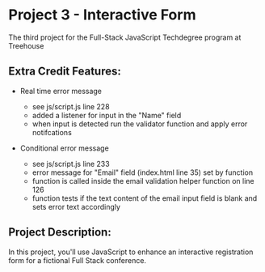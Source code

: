 # Project 3 - Interactive Form
 The third project for the Full-Stack JavaScript Techdegree program at Treehouse


## Extra Credit Features:
- Real time error message
    - see js/script.js line 228
    - added a listener for input in the "Name" field
    - when input is detected run the validator function and apply error notifcations

- Conditional error message
    - see js/script.js line 233
    - error message for "Email" field (index.html line 35) set by function
    - function is called inside the email validation helper function on line 126
    - function tests if the text content of the email input field is blank and sets error text accordingly


## Project Description:
In this project, you'll use JavaScript to enhance an interactive registration form for a fictional Full Stack conference.
